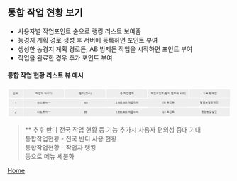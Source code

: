 ﻿
## 통합 작업 현황 보기

* 사용자별 작업포인트 순으로 랭킹 리스트 보여줌  
* 농경지 계획 경로 생성 후 서버에 등록하면 포인트 부여
* 생성한 농경지 계획 경로든, AB 방제든 작업을 시작하면 포인트 부여
* 작업을 완료한 경우 추가 포인트 부여

#### 통합 작업 현황 리스트 뷰 예시
<img width="900" src="./images/totalworkstatus.png"> <br>


> ** 추후 반디 전국 작업 현황 등 기능 추가시 사용자 편의성 증대 기대  
통합작업현황 - 전국 반디 사용 현황  
통합작업현황 - 작업자 랭킹  
등으로 메뉴 세분화

[Home](vandi_planning.md)
